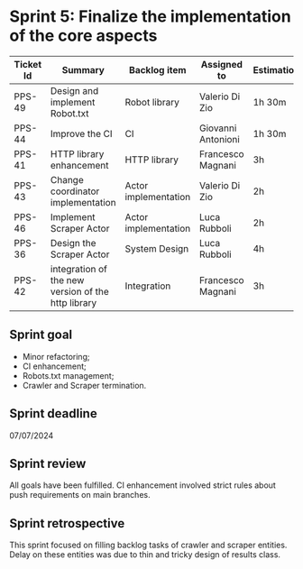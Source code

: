 # Sprint 5: Finalize the implementation of the core aspects

| Ticket Id | Summary                                            | Backlog item         | Assigned to                                                         | Estimation | Actual | Type          |
|-----------|----------------------------------------------------|----------------------|---------------------------------------------------------------------|------------|--------|---------------|
| PPS-49    | Design and implement Robot.txt                     | Robot library        | Valerio Di Zio                                                      | 1h 30m     | 2h     | Design        |
| PPS-44    | Improve the CI                                     | CI                   | Giovanni Antonioni                                                  | 1h 30m     | 1h     | Configuration |
| PPS-41    | HTTP library enhancement                           | HTTP library         | Francesco Magnani                                                   | 3h         | 3h     | Enhancement   |
| PPS-43    | Change coordinator implementation                  | Actor implementation | Valerio Di Zio                                                      | 2h         | 2h     | Dev           |
| PPS-46    | Implement Scraper Actor                            | Actor implementation | Luca Rubboli                                                        | 2h         | 2h     | Dev           |
| PPS-36    | Design the Scraper Actor                           | System Design        | Luca Rubboli                                                        | 4h         | 4h     | Design        |
| PPS-42    | integration of the new version of the http library | Integration          | Francesco Magnani                                                   | 3h         | 2h     | Integration   |

## Sprint goal

- Minor refactoring;
- CI enhancement;
- Robots.txt management;
- Crawler and Scraper termination.

## Sprint deadline
07/07/2024

## Sprint review

All goals have been fulfilled. CI enhancement involved strict rules about push requirements on main branches.

## Sprint retrospective
This sprint focused on filling backlog tasks of crawler and scraper entities. Delay on these entities was due to thin and tricky design of results class.
